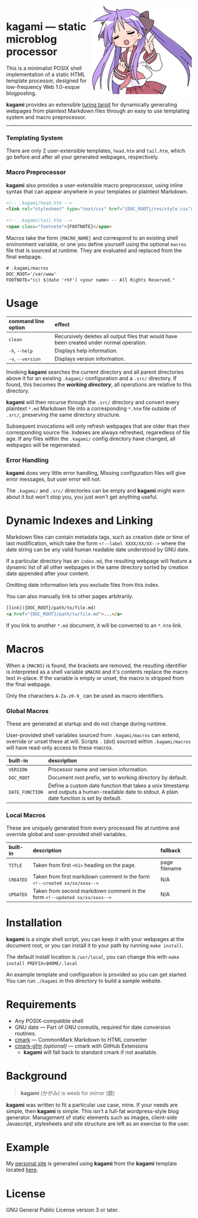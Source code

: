 <img src="static/kagami.png" width="270px" align="right" alt="kagami">

# kagami — static microblog processor
This is a minimalist POSIX shell implementation of a static HTML template
processor, designed for low-frequency Web 1.0-esque blogposting.

**kagami** provides an extensible [turing tarpit](#background) for dynamically
generating webpages from plaintext Markdown files through an easy to use
templating system and macro preprocessor.

---------

### Templating System
There are only 2 user-extensible templates, `head.htm` and `tail.htm`, which go
before and after all your generated webpages, respectively.

### Macro Preprocessor
**kagami** also provides a user-extensible macro preprocessor, using inline syntax
that can appear anywhere in your templates or plaintext Markdown.

```html
<!-- .kagami/head.htm -->
<link rel="stylesheet" type="text/css" href="{DOC_ROOT}/res/style.css">
```
```html
<!-- .kagami/tail.htm -->
<span class="footnote">{FOOTNOTE}</span>
```
Macros take the form `{MACRO_NAME}` and correspond to an existing shell
environment variable, or one you define yourself using the optional `macros`
file that is sourced at runtime. They are evaluated and replaced from the final
webpage.
```shell
# .kagami/macros
DOC_ROOT='/var/www'
FOOTNOTE="(c) $(date '+%Y') <your name> -- All Rights Reserved."
```

# Usage
| command line option | effect |
| :-- | :-- |
| `clean` | Recursively deletes all output files that would have been created under normal operation. |
| `-h`, `--help` | Displays help information. |
| `-v`, `--version` | Displays version information. |

Invoking **kagami** searches the current directory and all parent directories above
it for an existing `.kagami/` configuration and a `.src/` directory. If found,
this becomes the _**working directory**_, all operations are relative to this
directory.

**kagami** will then recurse through the `.src/` directory and convert every
plaintext `*.md` Markdown file into a corresponding `*.htm` file outside of
`.src/`, preserving the same directory structure.

Subsequent invocations will only refresh webpages that are older than their
corresponding source file. Indexes are always refreshed, regaredless of file
age.
If any files within the `.kagami/` config directory have changed, all webpages
will be regenerated.

### Error Handling
**kagami** does very little error handling,
Missing configuration files will give error messages, but user error will not.

The `.kagami/` and `.src/` directories can be empty and **kagami** might warn
about it but won't stop you, you just won't get anything useful.

# Dynamic Indexes and Linking
Markdown files can contain metadata tags, such as creation date or time of
last modification, which take the form `<!--label XXXX/XX/XX-->` where the
date string can be any valid human readable date understood by GNU date.

If a particular directory has an `index.md`, the resulting webpage will feature
a dynamic list of all other webpages in the same directory sorted by creation
date appended after your content.

Omitting date information lets you exclude files from this index.

You can also manually link to other pages arbitrarily.
```html
[link]({DOC_ROOT}/path/to/file.md)
<a href="{DOC_ROOT}/path/to/file.md">...</a>
```
If you link to another `*.md` document, it will be converted to an `*.htm` link.

# Macros
When a `{MACRO}` is found, the brackets are removed, the resulting identifier
is interpreted as a shell variable `$MACRO` and it's contents replace the
macro text in-place. If the variable is empty or unset, the macro is stripped
from the final webpage.

Only the characters `A-Za-z0-9_` can be used as macro identifiers.

### Global Macros
These are generated at startup and do not change during runtime.

User-provided shell variables sourced from `.kagami/macros` can extend, override
or unset these at will.
Scripts `.` (dot) sourced within `.kagami/macros` will have read-only access to these macros.

| built-in | description |
| :-- | :-- |
| `VERSION` | Processor name and version information. |
| `DOC_ROOT` | Document root prefix, set to working directory by default. |
| `DATE_FUNCTION` | Define a custom date function that takes a unix timestamp and outputs a human-readable date to stdout. A plain date function is set by default. |

### Local Macros
These are uniquely generated from every processed file at runtime and override global and
user-provided shell variables.

| built-in | description | fallback |
| :-- | :-- | :-- |
| `TITLE` | Taken from first `<h1>` heading on the page. | page filename |
| `CREATED` | Taken from first markdown comment in the form `<!--created xx/xx/xxxx-->` | N/A |
| `UPDATED` | Taken from second markdown comment in the form `<!--updated xx/xx/xxxx-->` | N/A |

# Installation
**kagami** is a single shell script, you can keep it with your webpages at
the document root, or you can install it to your path by running `make install`.

The default install location is `/usr/local`, you can change this with
`make install PREFIX=$HOME/.local`

An example template and configuration is provided so you can get started.
You can run `./kagami` in this directory to build a sample website.

# Requirements
* Any POSIX-compatible shell
* GNU date — Part of GNU coreutils, required for date conversion routines.
* [cmark](https://github.com/commonmark/cmark) — CommonMark Markdown to HTML converter
* [cmark-gfm](https://github.com/github/cmark-gfm) *(optional)* — cmark with GitHub Extensions
	* **kagami** will fall back to standard cmark if not available.

# Background
>**kagami** (かがみ) is weeb for *mirror* (鏡)

**kagami** was written to fit a particular use case, mine.
If your needs are simple, then **kagami** is simple.
This isn't a full-fat wordpress-style blog generator.
Management of static elements such as images, client-side Javascript,
stylesheets and site structure are left as an exercise to the user.

# Example
My [personal site](https://microsounds.github.io) is generated using **kagami** from
the **kagami** template located [here](https://github.com/microsounds/microsounds.github.io).

# License
GNU General Public License version 3 or later.
